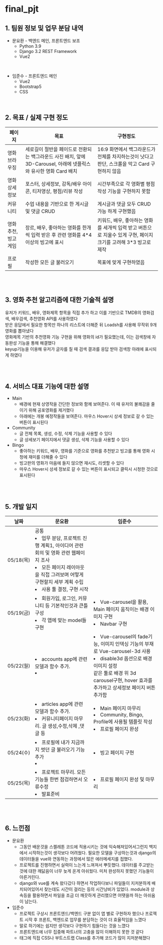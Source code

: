 # final_pjt
<!-- 메인 사진 -->

## 1. 팀원 정보 및 업무 분담 내역
- 문요환 - 백엔드 메인, 프론트엔드 보조
    - Python 3.9
    - Django 3.2 REST Framework
    - Vue2
    
<br>


- 임준수 - 프론트엔드 메인
    - Vue2
    - Bootstrap5
    - CSS

<br>


## 2. 목표 / 실제 구현 정도
|페이지|목표|구현정도|
|---|---|---|
|영화 브라우징| 세로길이 절반을 페이드로 전환되는 백그라운드 사진 배치, 앞에 3D-Carousel, 아래에 넷플릭스와 유사한 영화 Card 배치 | 16:9 화면에서 백그라운드가 전체를 차지하는것이 낫다고 판단, 스크롤을 막고 Card 구현하지 않음 |
|영화 상세정보| 포스터, 상세정보, 감독/배우 아이콘, 티저영상, 평점/리뷰 작성 | 시간부족으로 각 영화별 평점 작성 기능을 구현하지 못함 |
|커뮤니티| 수업 내용을 기반으로 한 게시글 및 댓글 CRUD | 게시글과 댓글 모두 CRUD 가능 하게 구현했음 |
|영화 추천, 빙고 게임 | 장르, 배우, 좋아하는 영화를 한개씩 입력 받은 후 관련 영화를 4*4 이상의 빙고에 표시 | 키워드, 배우, 좋아하는 영화를 세개씩 입력 받고 버튼으로 지울수 있게 구현, 페이지 크기를 고려해 3*3 빙고로 제작 |
|프로필| 작성한 모든 글 불러오기 | 목표에 맞게 구현하였음 |

<br><br>


## 3. 영화 추천 알고리즘에 대한 기술적 설명
유저가 키워드, 배우, 영화제목 항목을 직접 추가 하고 이를 기반으로 TMDB의 영화검색, 배우검색, 추천영화 API를 사용하였다<br>
받은 응답에서 필요한 항목만 하나의 리스트에 더해준 뒤 Loadsh를 사용해 무작위 9개 영화를 뽑아냈다<br>
영화제목 기반의 추천영화 기능 구현을 위해 영화의 id가 필요했는데, 이는 검색창에 자동완성 기능을 통해 해결했다<br>
keyup기능을 이용해 유저가 글자를 칠 때 검색 결과를 응답 받아 검색창 아래에 표시되게 하였다<br>

<br><br>


## 4. 서비스 대표 기능에 대한 설명
- Main
    - 배경에 현재 상영작을 간단한 정보와 함께 보여준다. 이 때 유저의 불쾌감을 줄이기 위해 공포영화를 제거했다
    - 아래에는 개봉 예정작들을 보여준다. 마우스 Hover시 상세 정보로 갈 수 있는 버튼이 표시된다
- Community
    - 글 전체 목록, 생성, 수정, 삭제 기능을 사용할 수 있다
    - 글 상세보기 페이지에서 댓글 생성, 삭제 기능을 사용할 수 있다
- Bingo
    - 좋아하는 키워드, 배우, 영화를 기준으로 영화를 추천받고 빙고를 통해 영화 시청에 재미를 더해줄 수 있다
    - 빙고판의 영화가 마음에 들지 않으면 재시도, 리셋할 수 있다
    - 마우스 Hover시 상세 정보로 갈 수 있는 버튼이 표시되고 클릭시 시청한 것으로 표시된다

<br><br>


## 5. 개발 일지
|날짜|문요환|임준수|
|---|---|---|
|05/18(목)| 공통<br><li>업무 분담, 프로젝트 진행 계획1, 아이디어 관련 회의 및 영화 관련 웹페이지 조사</li><li>모든 페이지 레이아웃을 직접 그려보며 어떻게 구현할지 세부 계획 수립</li><li>사용 툴 결정, 구현 시작</li> ||
|05/19(금)| <li>회원가입, 로그인, 커뮤니티 등 기본적인것과 큰틀 구성</li><li>각 앱에 맞는 model들 구현</li> | <li>Vue-carousel을 활용, Main 페이지 움직이는 배경 이미지 구현</li> <li>Navbar 구현</li> |
|05/22(월)| <li>accounts app에 관련 모델과 함수 추가.</li><li></li> | <li>Vue-carousel의 fade기능, 이미지 인덱싱 기능의 부재로 Vue-carousel-3d 사용</li> <li>disable3d 옵션으로 배경 이미지 설정<br>같은 툴로 배경 위 3d carousel구현, hover 효과를 추가하고 상세정보 페이지 버튼 추가함</li> |
|05/23(화)| <li>articles app에 관련 모델과 함수 추가.</li><li>커뮤니티페이지 마무리. 글 생성,수정,삭제 ,댓글 등</li> | <li>Main 페이지 마무리</li> <li>Community, Bingo, Profile에 사용될 템플릿 작성</li> <li>프로필 페이지 완성</li>|
|05/24(수)| <li>프로필에 내가 지금까지 썻던 글 불러오기 기능 추가</li><li></li> | <li>빙고 페이지 구현</li> |
|05/25(목)| <li>프로젝트 마무리. 모든기능들 한번 점검하면서 오류수정</li>  <li>발표준비</li> | <li>프로필 페이지 완성 및 마무리</li> |

<br><br>


## 6. 느낀점
- 문요환
    - 그동안 배운것을 스켈레톤 코드에 적용시키는 것에 익숙해져있어서그런지 백지에서 시작하는것이 생각보다 어려웠다. 필요한 모델을 구상하는것과 django의 데이터들을 vue와 연동하는 과정에서 많은 에러메세지를 접했다.
    - 프로젝트를 진행하면서 실력이 느는게 느껴져서 뿌듯했다. 데이터를 주고받는것에 대한 깨닳음이 너무 늦게 온게 아쉬웠다. 미처 완성하지 못했던 기능들이 아른거린다.
    - django와 vue를 계속 왔다갔다 하면서 작업하다보니 파일들이 지저분하게 배치되어있어서 찾는데도 시간이 걸리는 등의 시간낭비가 있었다. module과 상속등을 활용하면서 파일을 조금 더 깨끗하게 관리했으면 어땟을까 하는 아쉬움이 남는다.
- 임준수
    - 프로젝트 구상시 프론트엔드/백엔드 구분 없이 앱 별로 구현하자 했으나 프로젝트 시작 후 프론트, 백엔드로 업무를 분담하는 것이 더 효율적임을 느꼈다
    - 말로 하기에는 쉽지만 생각보다 구현하기 힘들다는 것을 느꼈다
    - 프론트엔드에 너무 집중해 파트너의 고충을 많이 이해하지 못한 것 같다
    - 태그에 직접 CSS나 부트스트랩 Class를 추가해 코드가 많이 지저분해졌다

<br><br>





<!-- ## 프로젝트 진행방식
1. 소통 방법 - > 깃 리드미
2. 역할 분담 
    - 프론트/백이 아닌 작은 단위에서 나누기
3. 커밋 단위
    - 기능별
4. 아래 자신의 이름있는 공간에 그날 한 것, 또는 해야할 것, 느낌점, 필요한 것 등등 모든것 적기. 날짜별로 적으면 더 좋음



-----------------------------
1.  큰 주제 정하기
    영화 정보를 이용한 결정장애 해결 사이트



2.  프로젝트 진행방식
  a. 우리가 어떤걸로 소통을 할건지 -> 깃 리드미 등등 
  b. 역할 분담 ( 프/백이 아닌 작은단위에서 나누기 )
  c.  커밋 단위 ( 기능별 << ) 
  d. 정해졌다면 깃에 브랜치나 파일들 미리 설정 등등
  e. 랩싸피 / 어차피 결국 싸피프로젝트기때문에 메인테이너 이런거 설정하려면 결국 랩싸피로 옮겨야해.

---------------------------------

1. 페이지의 목적
    - 영화추천
    - 단순히 추천에서 끝나지 않고 시도도 해볼 수 있게 자극을 주는

2. how
    - 영화추천을 빙고 형식으로해서 영화를 본 뒤 뭘 하면 (ex, 리뷰쓰기 등등) 빙고칸이 채워지는 형식
    - 채워진 빙고 줄, 완성 등에 따른 추가포인트나 상품 

3. 빙고 어캐하실?
    장르 / 배우 / 영화 <- 같은장르 , 같은배우(있음), 유사영화(이건 api 확실히 있음)
    이런 것들중에서 랜덤으로 4*4 정도를 랜덤으로 뽑기
    카드형식으로 뽑기 포스터에다가 밑에 제목과 평점 정도

4. 리뷰 어캐쓰실?
    - 빙고칸에 카드를 누르면 영화 정보창으로 가기
    - 영화 정보창에 리뷰를 쓸 수 있는 공간이 있음
    - 내가 리뷰를 썻다면 빙고칸의 색이 바뀜
    - 리뷰에 좋/실 기능 추가
    - 대충쓴리뷰에 싫어요할수있고 좋-실이 일정 수 이상이면 리뷰 안쓴 취급 <- 가능하다면,,,,

5. SSAFY 11기 광고 넣기 ㄱㄱ << 대충 이미지 하나





Pages - 네비게이션 바

Loginpage - 
        
Main - 현재 상영작 or 현재 인기영화(리뷰많은)


-------------------------------------------------------------------------------------------------------------------------

DETAIL <<<<<<<<<
포스터 제목 평점 감독 배우 <<<<

리뷰쓰기를 하고 이걸 좋아요가 많은 탑3정도 보여주고 옆에 더보기칸에선 전체리뷰를 볼수있게 ( 여력이된다면 )


-------------------------------------------------------------------------------------------------------------------------

RECOMMEND <<<<<<
 = make bingo

1. 장르 입력칸
2. 배우 입력칸
3. 이거랑 비슷한 영화 찾아주세요의 영화 입력칸

꼭 다 입력 안해도되고 엔터 누르면 
밑에 카드형으로 4*4 랜덤 영화리스트가 생김

재시도 / 확정

확정 누르면 빙고판이 생기는거지
재시도는 되지만 그동안 쌓은 빙고는 날라감 

빙고판이 위로 올라가면서 위에 태그나 입력창은 없어지고 재시도 버튼 오른쪽아래 쳐박고
빙고판 아래 남는공간에 빙고 몇개를 하면 뭘 줘요~~~ 이용방법, 상품, 주의점 등등 안내

-------------------------------------------------------------------------------------------------------------------------

USER FOLLOW <<<<<<

팔로우 누르면 그사람 빙고 현황이 보임
그사람이 쓴 리뷰도 보임

유저프로필 : 팔로워, 팔로잉, 내가 쓴 리뷰(영화제목, 좋아요, 싫어요 개수), 팔로우한 사람의 리뷰/빙고판


## 임준수

## 문요환 -->
